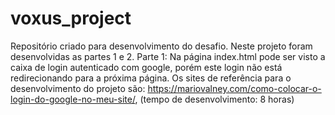 # voxus_project
Repositório criado para desenvolvimento do desafio.
Neste projeto foram desenvolvidas as partes 1 e 2.                                                                                    Parte 1: Na página index.html pode ser visto a caixa de login autenticado com google, porém este login não está redirecionando para a próxima página. Os sites de referência para o desenvolvimento do projeto são:                                                     https://mariovalney.com/como-colocar-o-login-do-google-no-meu-site/,                                                                            (tempo de desenvolvimento: 8 horas) 

